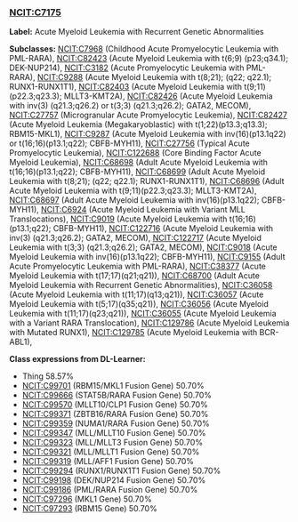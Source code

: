 
### [NCIT:C7175](http://purl.obolibrary.org/obo/NCIT_C7175)
**Label:** Acute Myeloid Leukemia with Recurrent Genetic Abnormalities

**Subclasses:** [NCIT:C7968](http://purl.obolibrary.org/obo/NCIT_C7968) (Childhood Acute Promyelocytic Leukemia with PML-RARA), [NCIT:C82423](http://purl.obolibrary.org/obo/NCIT_C82423) (Acute Myeloid Leukemia with t(6;9) (p23;q34.1); DEK-NUP214), [NCIT:C3182](http://purl.obolibrary.org/obo/NCIT_C3182) (Acute Promyelocytic Leukemia with PML-RARA), [NCIT:C9288](http://purl.obolibrary.org/obo/NCIT_C9288) (Acute Myeloid Leukemia with t(8;21); (q22; q22.1); RUNX1-RUNX1T1), [NCIT:C82403](http://purl.obolibrary.org/obo/NCIT_C82403) (Acute Myeloid Leukemia with t(9;11)(p22.3;q23.3); MLLT3-KMT2A), [NCIT:C82426](http://purl.obolibrary.org/obo/NCIT_C82426) (Acute Myeloid Leukemia with inv(3) (q21.3;q26.2) or t(3;3) (q21.3;q26.2); GATA2, MECOM), [NCIT:C27757](http://purl.obolibrary.org/obo/NCIT_C27757) (Microgranular Acute Promyelocytic Leukemia), [NCIT:C82427](http://purl.obolibrary.org/obo/NCIT_C82427) (Acute Myeloid Leukemia (Megakaryoblastic) with t(1;22)(p13.3;q13.3); RBM15-MKL1), [NCIT:C9287](http://purl.obolibrary.org/obo/NCIT_C9287) (Acute Myeloid Leukemia with inv(16)(p13.1q22) or t(16;16)(p13.1;q22); CBFB-MYH11), [NCIT:C27756](http://purl.obolibrary.org/obo/NCIT_C27756) (Typical Acute Promyelocytic Leukemia), [NCIT:C122688](http://purl.obolibrary.org/obo/NCIT_C122688) (Core Binding Factor Acute Myeloid Leukemia), [NCIT:C68698](http://purl.obolibrary.org/obo/NCIT_C68698) (Adult Acute Myeloid Leukemia with t(16;16)(p13.1;q22); CBFB-MYH11), [NCIT:C68699](http://purl.obolibrary.org/obo/NCIT_C68699) (Adult Acute Myeloid Leukemia with t(8;21); (q22; q22.1); RUNX1-RUNX1T1), [NCIT:C68696](http://purl.obolibrary.org/obo/NCIT_C68696) (Adult Acute Myeloid Leukemia with t(9;11)(p22.3;q23.3); MLLT3-KMT2A), [NCIT:C68697](http://purl.obolibrary.org/obo/NCIT_C68697) (Adult Acute Myeloid Leukemia with inv(16)(p13.1q22); CBFB-MYH11), [NCIT:C6924](http://purl.obolibrary.org/obo/NCIT_C6924) (Acute Myeloid Leukemia with Variant MLL Translocations), [NCIT:C9019](http://purl.obolibrary.org/obo/NCIT_C9019) (Acute Myeloid Leukemia with t(16;16)(p13.1;q22); CBFB-MYH11), [NCIT:C122716](http://purl.obolibrary.org/obo/NCIT_C122716) (Acute Myeloid Leukemia with inv(3) (q21.3;q26.2); GATA2, MECOM), [NCIT:C122717](http://purl.obolibrary.org/obo/NCIT_C122717) (Acute Myeloid Leukemia with t(3;3) (q21.3;q26.2); GATA2, MECOM), [NCIT:C9018](http://purl.obolibrary.org/obo/NCIT_C9018) (Acute Myeloid Leukemia with inv(16)(p13.1q22); CBFB-MYH11), [NCIT:C9155](http://purl.obolibrary.org/obo/NCIT_C9155) (Adult Acute Promyelocytic Leukemia with PML-RARA), [NCIT:C38377](http://purl.obolibrary.org/obo/NCIT_C38377) (Acute Myeloid Leukemia with t(17;17)(q21;q21)), [NCIT:C68700](http://purl.obolibrary.org/obo/NCIT_C68700) (Adult Acute Myeloid Leukemia with Recurrent Genetic Abnormalities), [NCIT:C36058](http://purl.obolibrary.org/obo/NCIT_C36058) (Acute Myeloid Leukemia with t(11;17)(q13;q21)), [NCIT:C36057](http://purl.obolibrary.org/obo/NCIT_C36057) (Acute Myeloid Leukemia with t(5;17)(q35;q21)), [NCIT:C36056](http://purl.obolibrary.org/obo/NCIT_C36056) (Acute Myeloid Leukemia with t(11;17)(q23;q21)), [NCIT:C36055](http://purl.obolibrary.org/obo/NCIT_C36055) (Acute Myeloid Leukemia with a Variant RARA Translocation), [NCIT:C129786](http://purl.obolibrary.org/obo/NCIT_C129786) (Acute Myeloid Leukemia with Mutated RUNX1), [NCIT:C129785](http://purl.obolibrary.org/obo/NCIT_C129785) (Acute Myeloid Leukemia with BCR-ABL1), 

**Class expressions from DL-Learner:**

- Thing 58.57%
- [NCIT:C99701](http://purl.obolibrary.org/obo/NCIT_C99701) (RBM15/MKL1 Fusion Gene) 50.70%
- [NCIT:C99666](http://purl.obolibrary.org/obo/NCIT_C99666) (STAT5B/RARA Fusion Gene) 50.70%
- [NCIT:C99570](http://purl.obolibrary.org/obo/NCIT_C99570) (MLLT10/CLP1 Fusion Gene) 50.70%
- [NCIT:C99371](http://purl.obolibrary.org/obo/NCIT_C99371) (ZBTB16/RARA Fusion Gene) 50.70%
- [NCIT:C99359](http://purl.obolibrary.org/obo/NCIT_C99359) (NUMA1/RARA Fusion Gene) 50.70%
- [NCIT:C99347](http://purl.obolibrary.org/obo/NCIT_C99347) (MLL/MLLT10 Fusion Gene) 50.70%
- [NCIT:C99323](http://purl.obolibrary.org/obo/NCIT_C99323) (MLL/MLLT3 Fusion Gene) 50.70%
- [NCIT:C99321](http://purl.obolibrary.org/obo/NCIT_C99321) (MLL/MLLT1 Fusion Gene) 50.70%
- [NCIT:C99319](http://purl.obolibrary.org/obo/NCIT_C99319) (MLL/AFF1 Fusion Gene) 50.70%
- [NCIT:C99294](http://purl.obolibrary.org/obo/NCIT_C99294) (RUNX1/RUNX1T1 Fusion Gene) 50.70%
- [NCIT:C99198](http://purl.obolibrary.org/obo/NCIT_C99198) (DEK/NUP214 Fusion Gene) 50.70%
- [NCIT:C99186](http://purl.obolibrary.org/obo/NCIT_C99186) (PML/RARA Fusion Gene) 50.70%
- [NCIT:C97296](http://purl.obolibrary.org/obo/NCIT_C97296) (MKL1 Gene) 50.70%
- [NCIT:C97293](http://purl.obolibrary.org/obo/NCIT_C97293) (RBM15 Gene) 50.70%


